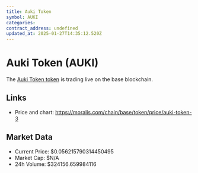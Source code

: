 ```yaml
---
title: Auki Token
symbol: AUKI
categories: 
contract_address: undefined
updated_at: 2025-01-27T14:35:12.520Z
---
```


# Auki Token (AUKI)
The [Auki Token token](https://moralis.com/chain/base/token/price/auki-token-3) is trading live on the base blockchain.

## Links
- Price and chart: https://moralis.com/chain/base/token/price/auki-token-3

## Market Data
- Current Price: $0.056215790314450495
- Market Cap: $N/A
- 24h Volume: $324156.659984116
